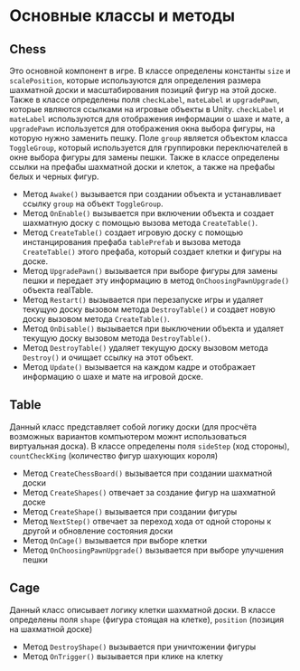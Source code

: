 # Основные классы и методы
## Chess
Это основной компонент в игре. В классе определены константы `size` и `scalePosition`, которые используются для определения размера шахматной доски и масштабирования позиций фигур на этой доске.
Также в классе определены поля `checkLabel`, `mateLabel` и `upgradePawn`, которые являются ссылками на игровые объекты в Unity. `checkLabel` и `mateLabel` используются для отображения информации о шахе и мате, а `upgradePawn` используется для отображения окна выбора фигуры, на которую нужно заменить пешку.
Поле `group` является объектом класса `ToggleGroup`, который используется для группировки переключателей в окне выбора фигуры для замены пешки.
Также в классе определены ссылки на префабы шахматной доски и клеток, а также на префабы белых и черных фигур.
- Метод `Awake()` вызывается при создании объекта и устанавливает ссылку `group` на объект `ToggleGroup`.
- Метод `OnEnable()` вызывается при включении объекта и создает шахматную доску с помощью вызова метода `CreateTable()`.
- Метод `CreateTable()` создает игровую доску с помощью инстанцирования префаба `tablePrefab` и вызова метода `CreateTable()` этого префаба, который создает клетки и фигуры на доске.
- Метод `UpgradePawn()` вызывается при выборе фигуры для замены пешки и передает эту информацию в метод `OnChoosingPawnUpgrade()` объекта realTable.
- Метод `Restart()` вызывается при перезапуске игры и удаляет текущую доску вызовом метода `DestroyTable()` и создает новую доску вызовом метода `CreateTable()`.
- Метод `OnDisable()` вызывается при выключении объекта и удаляет текущую доску вызовом метода `DestroyTable()`.
- Метод `DestroyTable()` удаляет текущую доску вызовом метода `Destroy()` и очищает ссылку на этот объект.
- Метод `Update()` вызывается на каждом кадре и отображает информацию о шахе и мате на игровой доске.
## Table
Данный класс представляет собой логику доски (для просчёта возможных вариантов компъютером можнт использоваться виртуальная доска).
В классе определены поля `sideStep` (ход стороны), `countCheckKing` (количество фигур шахующих короля)
- Метод `CreateChessBoard()` вызывается при создании шахматной доски
- Метод `CreateShapes()` отвечает за создание фигур на шахматной доске
- Метод `CreateShape()` вызывается при создании фигуры
- Метод `NextStep()` отвечает за переход хода от одной стороны к другой и обновление состояния доски
- Метод `OnCage()` вызывается при выборе клетки
- Метод `OnChoosingPawnUpgrade()` вызывается при выборе улучшения пешки
## Cage
Данный класс описывает логику клетки шахматной доски.
В классе определены поля `shape` (фигура стоящая на клетке), `position` (позиция на шахматной доске)
- Метод `DestroyShape()` вызывается при уничтожении фигуры
- Метод `OnTrigger()` вызывается при клике на клетку
